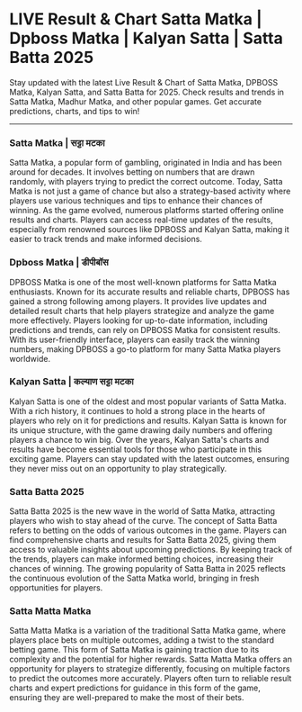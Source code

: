 # LIVE Result & Chart Satta Matka | Dpboss Matka | Kalyan Satta | Satta Batta 2025 
Stay updated with the latest Live Result & Chart of Satta Matka, DPBOSS Matka, Kalyan Satta, and Satta Batta for 2025. Check results and trends in Satta Matka, Madhur Matka, and other popular games. Get accurate predictions, charts, and tips to win!

---

### Satta Matka | सट्टा मटका  
Satta Matka, a popular form of gambling, originated in India and has been around for decades. It involves betting on numbers that are drawn randomly, with players trying to predict the correct outcome. Today, Satta Matka is not just a game of chance but also a strategy-based activity where players use various techniques and tips to enhance their chances of winning. As the game evolved, numerous platforms started offering online results and charts. Players can access real-time updates of the results, especially from renowned sources like DPBOSS and Kalyan Satta, making it easier to track trends and make informed decisions.

### Dpboss Matka | डीपीबॉस  
DPBOSS Matka is one of the most well-known platforms for Satta Matka enthusiasts. Known for its accurate results and reliable charts, DPBOSS has gained a strong following among players. It provides live updates and detailed result charts that help players strategize and analyze the game more effectively. Players looking for up-to-date information, including predictions and trends, can rely on DPBOSS Matka for consistent results. With its user-friendly interface, players can easily track the winning numbers, making DPBOSS a go-to platform for many Satta Matka players worldwide.

### Kalyan Satta | कल्याण सट्टा मटका  
Kalyan Satta is one of the oldest and most popular variants of Satta Matka. With a rich history, it continues to hold a strong place in the hearts of players who rely on it for predictions and results. Kalyan Satta is known for its unique structure, with the game drawing daily numbers and offering players a chance to win big. Over the years, Kalyan Satta's charts and results have become essential tools for those who participate in this exciting game. Players can stay updated with the latest outcomes, ensuring they never miss out on an opportunity to play strategically.

### Satta Batta 2025  
Satta Batta 2025 is the new wave in the world of Satta Matka, attracting players who wish to stay ahead of the curve. The concept of Satta Batta refers to betting on the odds of various outcomes in the game. Players can find comprehensive charts and results for Satta Batta 2025, giving them access to valuable insights about upcoming predictions. By keeping track of the trends, players can make informed betting choices, increasing their chances of winning. The growing popularity of Satta Batta in 2025 reflects the continuous evolution of the Satta Matka world, bringing in fresh opportunities for players.

### Satta Matta Matka  
Satta Matta Matka is a variation of the traditional Satta Matka game, where players place bets on multiple outcomes, adding a twist to the standard betting game. This form of Satta Matka is gaining traction due to its complexity and the potential for higher rewards. Satta Matta Matka offers an opportunity for players to strategize differently, focusing on multiple factors to predict the outcomes more accurately. Players often turn to reliable result charts and expert predictions for guidance in this form of the game, ensuring they are well-prepared to make the most of their bets.
